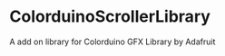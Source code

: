 ColorduinoScrollerLibrary
=========================

A add on library for Colorduino GFX Library by Adafruit
